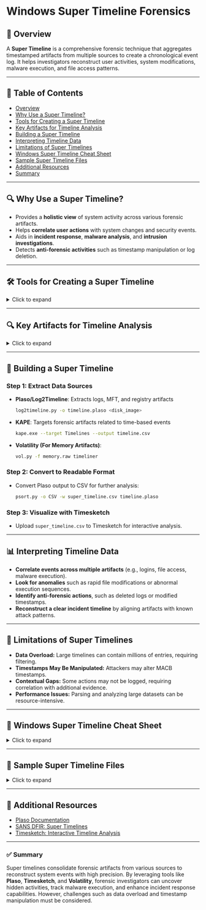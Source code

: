 # Windows Super Timeline Forensics

## 📌 Overview
A **Super Timeline** is a comprehensive forensic technique that aggregates timestamped artifacts from multiple sources to create a chronological event log. It helps investigators reconstruct user activities, system modifications, malware execution, and file access patterns.

---

## 📖 Table of Contents
- [Overview](#-overview)
- [Why Use a Super Timeline?](#-why-use-a-super-timeline)
- [Tools for Creating a Super Timeline](#-tools-for-creating-a-super-timeline)
- [Key Artifacts for Timeline Analysis](#-key-artifacts-for-timeline-analysis)
- [Building a Super Timeline](#-building-a-super-timeline)
- [Interpreting Timeline Data](#-interpreting-timeline-data)
- [Limitations of Super Timelines](#-limitations-of-super-timelines)
- [Windows Super Timeline Cheat Sheet](#-windows-super-timeline-cheat-sheet)
- [Sample Super Timeline Files](#-sample-super-timeline-files)
- [Additional Resources](#-additional-resources)
- [Summary](#-summary)

---

## 🔍 Why Use a Super Timeline?
- Provides a **holistic view** of system activity across various forensic artifacts.
- Helps **correlate user actions** with system changes and security events.
- Aids in **incident response**, **malware analysis**, and **intrusion investigations**.
- Detects **anti-forensic activities** such as timestamp manipulation or log deletion.

---

## 🛠️ Tools for Creating a Super Timeline
<details>
  <summary>Click to expand</summary>

| Tool | Description | Usage |
|------|------------|--------|
| **Plaso (Log2Timeline)** | Aggregates system artifacts into a super timeline | `log2timeline.py -o timeline.plaso <image>` |
| **Timesketch** | Interactive timeline visualization tool | Imports Plaso-generated timelines |
| **KAPE (Kroll Artifact Parser and Extractor)** | Collects timeline-relevant artifacts | `kape.exe --target Timelines` |
| **Sleuth Kit (mactime)** | Creates timelines from forensic images | `fls -m C: image.dd | mactime -d > timeline.csv` |
| **Volatility** | Extracts memory timestamps for timeline correlation | `vol.py -f <memory_dump> timeliner` |
</details>

---

## 🔍 Key Artifacts for Timeline Analysis
<details>
  <summary>Click to expand</summary>

| **Artifact** | **Location** | **What It Reveals** |
|-------------|-------------|----------------------|
| **Master File Table (MFT)** | `$MFT` | File creation, modification, access times |
| **Registry Hives** | `NTUSER.DAT`, `SYSTEM`, `SOFTWARE` | System changes, user activity |
| **Windows Event Logs** | `C:\Windows\System32\winevt\Logs` | Logon/logoff, security events, system errors |
| **Prefetch Files** | `C:\Windows\Prefetch` | Application execution timestamps |
| **Shimcache & Amcache** | Registry Entries | Tracks executed programs and timestamps |
| **USB Device History** | `SYSTEM\CurrentControlSet\Enum\USBSTOR` | USB device insertion times |
| **$LogFile & $UsnJrnl** | NTFS Artifacts | File system transaction history |
| **Web History & Cache** | Browser Artifacts | User web activity timestamps |
| **Memory Artifacts** | RAM Dump | Running processes and execution history |
</details>

---

## 🔧 Building a Super Timeline
### **Step 1: Extract Data Sources**
- **Plaso/Log2Timeline**: Extracts logs, MFT, and registry artifacts
  ```bash
  log2timeline.py -o timeline.plaso <disk_image>
  ```
- **KAPE**: Targets forensic artifacts related to time-based events
  ```bash
  kape.exe --target Timelines --output timeline.csv
  ```
- **Volatility (For Memory Artifacts)**:
  ```bash
  vol.py -f memory.raw timeliner
  ```

### **Step 2: Convert to Readable Format**
- Convert Plaso output to CSV for further analysis:
  ```bash
  psort.py -o CSV -w super_timeline.csv timeline.plaso
  ```

### **Step 3: Visualize with Timesketch**
- Upload `super_timeline.csv` to Timesketch for interactive analysis.

---

## 📊 Interpreting Timeline Data
- **Correlate events across multiple artifacts** (e.g., logins, file access, malware execution).
- **Look for anomalies** such as rapid file modifications or abnormal execution sequences.
- **Identify anti-forensic actions**, such as deleted logs or modified timestamps.
- **Reconstruct a clear incident timeline** by aligning artifacts with known attack patterns.

---

## 🚧 Limitations of Super Timelines
- **Data Overload:** Large timelines can contain millions of entries, requiring filtering.
- **Timestamps May Be Manipulated:** Attackers may alter MACB timestamps.
- **Contextual Gaps:** Some actions may not be logged, requiring correlation with additional evidence.
- **Performance Issues:** Parsing and analyzing large datasets can be resource-intensive.

---

## 📜 Windows Super Timeline Cheat Sheet
<details>
  <summary>Click to expand</summary>

| **Command** | **Tool** | **Description** |
|------------|--------|----------------|
| `log2timeline.py -o timeline.plaso <image>` | Plaso | Creates timeline from forensic image |
| `psort.py -o CSV -w timeline.csv timeline.plaso` | Plaso | Converts timeline to CSV format |
| `fls -m C: image.dd | mactime -d > timeline.csv` | Sleuth Kit | Extracts MAC times from forensic image |
| `vol.py -f <memory_dump> timeliner` | Volatility | Extracts timestamps from memory dumps |
</details>

---

## 📂 Sample Super Timeline Files
<details>
  <summary>Click to expand</summary>

- [Sample Super Timeline CSV](./samples/sample_super_timeline.csv)
- [Plaso Processed Timeline](./samples/plaso_timeline.plaso)
</details>

---

## 📖 Additional Resources
- [Plaso Documentation](https://plaso.readthedocs.io/en/latest/)
- [SANS DFIR: Super Timelines](https://digital-forensics.sans.org/)
- [Timesketch: Interactive Timeline Analysis](https://github.com/google/timesketch)

---

### ✅ Summary
Super timelines consolidate forensic artifacts from various sources to reconstruct system events with high precision. By leveraging tools like **Plaso**, **Timesketch**, and **Volatility**, forensic investigators can uncover hidden activities, track malware execution, and enhance incident response capabilities. However, challenges such as data overload and timestamp manipulation must be considered.

